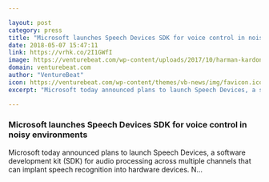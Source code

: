 ```yaml
---

layout: post
category: press
title: "Microsoft launches Speech Devices SDK for voice control in noisy environments"
date: 2018-05-07 15:47:11
link: https://vrhk.co/2I1GWfI
image: https://venturebeat.com/wp-content/uploads/2017/10/harman-kardon-invoke-lifestyle-3.png?fit=904%2C560&strip=all
domain: venturebeat.com
author: "VentureBeat"
icon: https://venturebeat.com/wp-content/themes/vb-news/img/favicon.ico
excerpt: "Microsoft today announced plans to launch Speech Devices, a software development kit (SDK) for audio processing across multiple channels that can implant speech recognition into hardware devices. N…"

---
```


### Microsoft launches Speech Devices SDK for voice control in noisy environments

Microsoft today announced plans to launch Speech Devices, a software development kit (SDK) for audio processing across multiple channels that can implant speech recognition into hardware devices. N…
